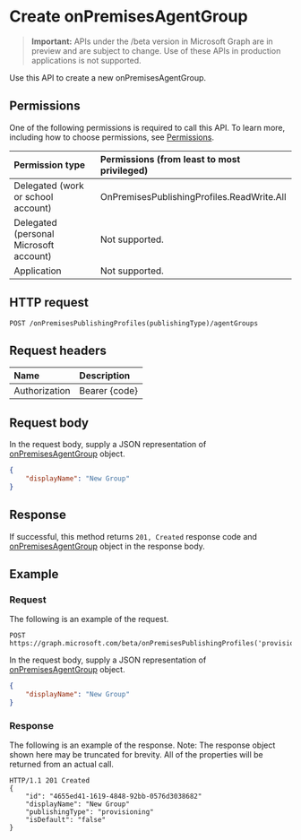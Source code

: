 # Create onPremisesAgentGroup

> **Important:** APIs under the /beta version in Microsoft Graph are in preview and are subject to change. Use of these APIs in production applications is not supported.

Use this API to create a new onPremisesAgentGroup.

## Permissions

One of the following permissions is required to call this API. To learn more, including how to choose permissions, see [Permissions](../../../concepts/permissions_reference.md).

|Permission type                        | Permissions (from least to most privileged)              |
|:--------------------------------------|:---------------------------------------------------------|
|Delegated (work or school account)     | OnPremisesPublishingProfiles.ReadWrite.All |
|Delegated (personal Microsoft account) | Not supported. |
|Application                            | Not supported. |

## HTTP request
<!-- { "blockType": "ignored" } -->
```http
POST /onPremisesPublishingProfiles(publishingType)/agentGroups
```

## Request headers

| Name          | Description   |
|:--------------|:--------------|
| Authorization | Bearer {code} |

## Request body

In the request body, supply a JSON representation of [onPremisesAgentGroup](../resources/onpremisesagentgroup.md) object.

```json
{
    "displayName": "New Group"
}
```

## Response

If successful, this method returns `201, Created` response code and [onPremisesAgentGroup](../resources/onpremisesagentgroup.md) object in the response body.

## Example

### Request

The following is an example of the request.
<!-- {
  "blockType": "request",
  "name": "create_onpremisesagentgroup_from_publishedresource"
}-->

```http
POST https://graph.microsoft.com/beta/onPremisesPublishingProfiles('provisioning')/agentGroups
```

In the request body, supply a JSON representation of [onPremisesAgentGroup](../resources/onpremisesagentgroup.md) object.

```json
{
    "displayName": "New Group"
}
```

### Response

The following is an example of the response. Note: The response object shown here may be truncated for brevity. All of the properties will be returned from an actual call.
<!-- {
  "blockType": "response",
  "truncated": true,
  "@odata.type": "microsoft.graph.onPremisesAgentGroup"
} -->

```http
HTTP/1.1 201 Created
{
    "id": "4655ed41-1619-4848-92bb-0576d3038682"
    "displayName": "New Group"
    "publishingType": "provisioning"
    "isDefault": "false"
}
```

<!-- uuid: 8fcb5dbc-d5aa-4681-8e31-b001d5168d79
2015-10-25 14:57:30 UTC -->
<!-- {
  "type": "#page.annotation",
  "description": "Create onPremisesAgentGroup",
  "keywords": "",
  "section": "documentation",
  "tocPath": ""
}-->